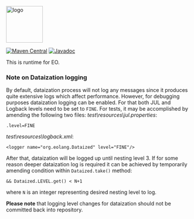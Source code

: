 <img alt="logo" src="https://www.objectionary.com/cactus.svg" height="100px" />

[![Maven Central](https://img.shields.io/maven-central/v/org.eolang/eo-runtime.svg)](https://maven-badges.herokuapp.com/maven-central/org.eolang/eo-runtime)
[![Javadoc](http://www.javadoc.io/badge/org.eolang/eo-runtime.svg)](http://www.javadoc.io/doc/org.eolang/eo-runtime)

This is runtime for EO.

### Note on Dataization logging

By default, dataization process will not log any messages since it
produces quite extensive logs which affect performance.
However, for debugging purposes dataization logging can be enabled.
For that both JUL and Logback levels need to be set to `FINE`.
For tests, it may be accomplished by amending the following two files:
_test\resources\jul.properties_:
```
.level=FINE
```
_test\resources\logback.xml_:
```
<logger name="org.eolang.Dataized" level="FINE"/>
```
After that, dataization will be logged up until nesting level 3.
If for some reason deeper dataization log is required it can be
achieved by temporarily amending condition within `Dataized.take()`
method:
```
&& Dataized.LEVEL.get() < N+1
```
where `N` is an integer representing desired nesting level to log.

__Please note__ that logging level changes for dataization should not be committed back into
repository.